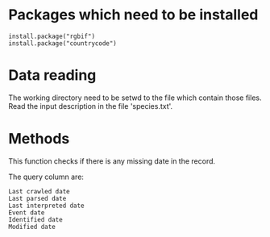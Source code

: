 # Packages which need to be installed

    install.package("rgbif")
    install.package("countrycode")

# Data reading

The working directory need to be setwd to the file which contain those files. Read the input description in the file 'species.txt'.

# Methods

This function checks if there is any missing date in the record.

The query column are:

    Last crawled date
    Last parsed date
    Last interpreted date 
    Event date
    Identified date
    Modified date
